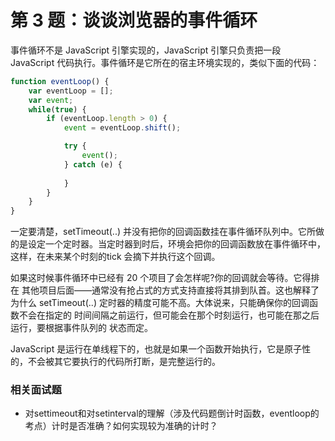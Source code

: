 # 第 3 题：谈谈浏览器的事件循环

事件循环不是 JavaScript 引擎实现的，JavaScript 引擎只负责把一段 JavaScript 代码执行。事件循环是它所在的宿主环境实现的，类似下面的代码：

```js
function eventLoop() {
    var eventLoop = [];
    var event;
    while(true) {
        if (eventLoop.length > 0) {
            event = eventLoop.shift();

            try {
                event();
            } catch (e) {
                
            }
        }
    }
}
```

一定要清楚，setTimeout(..) 并没有把你的回调函数挂在事件循环队列中。它所做的是设定一个定时器。当定时器到时后，环境会把你的回调函数放在事件循环中，这样，在未来某个时刻的tick 会摘下并执行这个回调。

如果这时候事件循环中已经有 20 个项目了会怎样呢?你的回调就会等待。它得排在 其他项目后面——通常没有抢占式的方式支持直接将其排到队首。这也解释了为什么 setTimeout(..) 定时器的精度可能不高。大体说来，只能确保你的回调函数不会在指定的 时间间隔之前运行，但可能会在那个时刻运行，也可能在那之后运行，要根据事件队列的 状态而定。

JavaScript 是运行在单线程下的，也就是如果一个函数开始执行，它是原子性的，不会被其它要执行的代码所打断，是完整运行的。


### 相关面试题

- 对settimeout和对setinterval的理解（涉及代码题倒计时函数，eventloop的考点）计时是否准确？如何实现较为准确的计时？